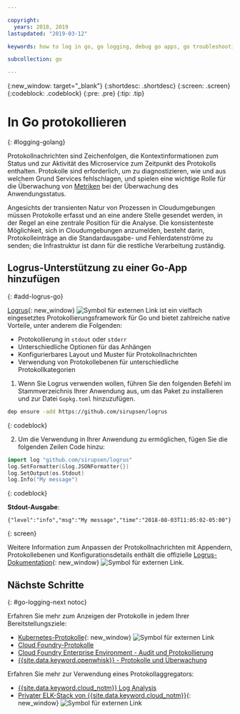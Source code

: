 ```yaml
---

copyright:
  years: 2018, 2019
lastupdated: "2019-03-12"

keywords: how to log in go, go logging, debug go apps, go troubleshooting, logrus go, go stdout

subcollection: go

---
```


{:new_window: target="_blank"}
{:shortdesc: .shortdesc}
{:screen: .screen}
{:codeblock: .codeblock}
{:pre: .pre}
{:tip: .tip}

# In Go protokollieren
{: #logging-golang}

Protokollnachrichten sind Zeichenfolgen, die Kontextinformationen zum Status und zur Aktivität des Microservice zum Zeitpunkt des Protokolls enthalten. Protokolle sind erforderlich, um zu diagnostizieren, wie und aus welchem Grund Services fehlschlagen, und spielen eine wichtige Rolle für die Überwachung von [Metriken](/docs/go?topic=go-appmetrics#appmetrics) bei der Überwachung des Anwendungsstatus.

Angesichts der transienten Natur von Prozessen in Cloudumgebungen müssen Protokolle erfasst und an eine andere Stelle gesendet werden, in der Regel an eine zentrale Position für die Analyse. Die konsistenteste Möglichkeit, sich in Cloudumgebungen anzumelden, besteht darin, Protokolleinträge an die Standardausgabe- und Fehlerdatenströme zu senden; die Infrastruktur ist dann für die restliche Verarbeitung zuständig. 

## Logrus-Unterstützung zu einer Go-App hinzufügen
{: #add-logrus-go}

[Logrus](https://github.com/sirupsen/logrus){: new_window} ![Symbol für externen Link](../icons/launch-glyph.svg "Symbol für externen Link") ist ein vielfach eingesetztes Protokollierungsframework für Go und bietet zahlreiche native Vorteile, unter anderem die Folgenden:  
 * Protokollierung in `stdout` oder `stderr`
 * Unterschiedliche Optionen für das Anhängen
 * Konfigurierbares Layout und Muster für Protokollnachrichten
 * Verwendung von Protokollebenen für unterschiedliche Protokollkategorien

1. Wenn Sie Logrus verwenden wollen, führen Sie den folgenden Befehl im Stammverzeichnis Ihrer Anwendung aus, um das Paket zu installieren und zur Datei `Gopkg.toml` hinzuzufügen.
  ```bash
  dep ensure -add https://github.com/sirupsen/logrus
  ```
  {: codeblock}

2. Um die Verwendung in Ihrer Anwendung zu ermöglichen, fügen Sie die folgenden Zeilen Code hinzu:
  ```go
  import log "github.com/sirupsen/logrus"
  log.SetFormatter(&log.JSONFormatter{})
  log.SetOutput(os.Stdout)
  log.Info("My message")
  ```
  {: codeblock}

  **Stdout-Ausgabe**:
  ```
  {"level":"info","msg":"My message","time":"2018-08-03T11:05:02-05:00"}
  ```
  {: screen}

Weitere Information zum Anpassen der Protokollnachrichten mit Appendern, Protokollebenen und Konfigurationsdetails enthält die offizielle [Logrus-Dokumentation](https://godoc.org/gopkg.in/Sirupsen/logrus.v0){: new_window} ![Symbol für externen Link](../icons/launch-glyph.svg "Symbol für externen Link"). 

## Nächste Schritte
{: #go-logging-next notoc}

Erfahren Sie mehr zum Anzeigen der Protokolle in jedem Ihrer Bereitstellungsziele: 
* [Kubernetes-Protokolle](https://kubernetes.io/docs/concepts/cluster-administration/logging/){: new_window} ![Symbol für externen Link](../icons/launch-glyph.svg "Symbol für externen Link")
* [Cloud Foundry-Protokolle](/docs/cli/reference/bluemix_cli?topic=cloud-cli-ibmcloud_cli#ibmcloud_app_logs)
* [Cloud Foundry Enterprise Environment - Audit und Protokollierung](/docs/cloud-foundry?topic=cloud-foundry-auditing-logging#auditing-logging)
* [{{site.data.keyword.openwhisk}} - Protokolle und Überwachung](/docs/openwhisk?topic=cloud-functions-openwhisk_logs#openwhisk_logs)

Erfahren Sie mehr zur Verwendung eines Protokollaggregators: 
* [{{site.data.keyword.cloud_notm}} Log Analysis](/docs/services/CloudLogAnalysis?topic=cloudloganalysis-log_analysis_ov#log_analysis_ov)
* [Privater ELK-Stack von {{site.data.keyword.cloud_notm}}](https://www.ibm.com/support/knowledgecenter/en/SSBS6K_2.1.0.2/manage_metrics/logging_elk.html){: new_window} ![Symbol für externen Link](../icons/launch-glyph.svg "Symbol für externen Link")
